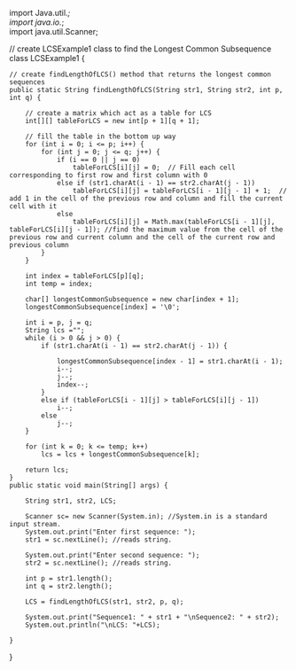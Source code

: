 import Java.util.*;   
import java.io.*;   
import java.util.Scanner;  
  
// create LCSExample1 class to find the Longest Common Subsequence  
class LCSExample1 {  
      
    // create findLengthOfLCS() method that returns the longest common sequences  
    public static String findLengthOfLCS(String str1, String str2, int p, int q) {  
      
        // create a matrix which act as a table for LCS  
        int[][] tableForLCS = new int[p + 1][q + 1];  
  
        // fill the table in the bottom up way  
        for (int i = 0; i <= p; i++) {  
            for (int j = 0; j <= q; j++) {  
                if (i == 0 || j == 0)  
                    tableForLCS[i][j] = 0;  // Fill each cell corresponding to first row and first column with 0  
                else if (str1.charAt(i - 1) == str2.charAt(j - 1))  
                    tableForLCS[i][j] = tableForLCS[i - 1][j - 1] + 1;  // add 1 in the cell of the previous row and column and fill the current cell with it   
                else  
                    tableForLCS[i][j] = Math.max(tableForLCS[i - 1][j], tableForLCS[i][j - 1]); //find the maximum value from the cell of the previous row and current column and the cell of the current row and previous column    
            }  
        }  
      
        int index = tableForLCS[p][q];  
        int temp = index;  
  
        char[] longestCommonSubsequence = new char[index + 1];  
        longestCommonSubsequence[index] = '\0';  
  
        int i = p, j = q;  
        String lcs ="";  
        while (i > 0 && j > 0) {  
            if (str1.charAt(i - 1) == str2.charAt(j - 1)) {  
                  
                longestCommonSubsequence[index - 1] = str1.charAt(i - 1);  
                i--;  
                j--;  
                index--;  
            }  
            else if (tableForLCS[i - 1][j] > tableForLCS[i][j - 1])  
                i--;  
            else  
                j--;  
        }  
          
        for (int k = 0; k <= temp; k++)  
            lcs = lcs + longestCommonSubsequence[k];  
              
        return lcs;  
    }  
    public static void main(String[] args) {  
          
        String str1, str2, LCS;  
          
        Scanner sc= new Scanner(System.in); //System.in is a standard input stream.  
        System.out.print("Enter first sequence: ");  
        str1 = sc.nextLine(); //reads string.  
          
        System.out.print("Enter second sequence: ");  
        str2 = sc.nextLine(); //reads string.  
          
        int p = str1.length();  
        int q = str2.length();  
          
        LCS = findLengthOfLCS(str1, str2, p, q);  
          
        System.out.print("Sequence1: " + str1 + "\nSequence2: " + str2);  
        System.out.println("\nLCS: "+LCS);  
          
    }  
}
